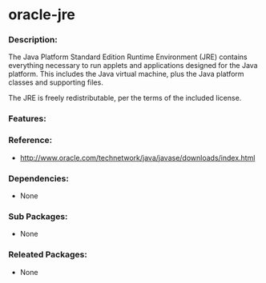 # oracle-jre

### Description:
The Java Platform Standard Edition Runtime Environment (JRE) contains
everything necessary to run applets and applications designed for the
Java platform. This includes the Java virtual machine, plus the Java
platform classes and supporting files.

The JRE is freely redistributable, per the terms of the included license.

### Features:


### Reference:
* http://www.oracle.com/technetwork/java/javase/downloads/index.html

### Dependencies:
* None

### Sub Packages:
* None

### Releated Packages:
* None